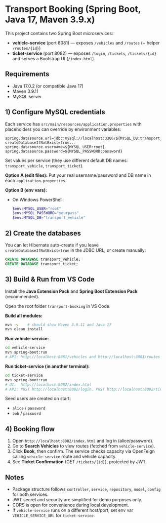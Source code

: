 # Transport Booking (Spring Boot, Java 17, Maven 3.9.x)

This project contains two Spring Boot microservices:

- **vehicle-service** (port 8081) — exposes `/vehicles` and `/routes` (+ helper `/routes/{id}`)
- **ticket-service** (port 8082) — exposes `/login`, `/tickets`, `/tickets/{id}` and serves a Bootstrap UI (`/index.html`).

## Requirements
- Java 17.0.2 (or compatible Java 17)
- Maven 3.9.11
- MySQL server

## 1) Configure MySQL credentials
Each service has `src/main/resources/application.properties` with placeholders you can override by environment variables:

```
spring.datasource.url=jdbc:mysql://localhost:3306/${MYSQL_DB:transport_vehicle}?createDatabaseIfNotExist=true...
spring.datasource.username=${MYSQL_USER:root}
spring.datasource.password=${MYSQL_PASSWORD:password}
```

Set values per service (they use different default DB names: `transport_vehicle`, `transport_ticket`).

**Option A (edit files):** Put your real username/password and DB name in each `application.properties`.

**Option B (env vars):**
- On Windows PowerShell:
  ```powershell
  $env:MYSQL_USER="root"
  $env:MYSQL_PASSWORD="yourpass"
  $env:MYSQL_DB="transport_vehicle"
  ```

## 2) Create the databases
You can let Hibernate auto-create if you leave `createDatabaseIfNotExist=true` in the JDBC URL, or create manually:

```sql
CREATE DATABASE transport_vehicle;
CREATE DATABASE transport_ticket;
```

## 3) Build & Run from VS Code
Install the **Java Extension Pack** and **Spring Boot Extension Pack** (recommended).

Open the root folder `transport-booking` in VS Code.

**Build all modules:**
```bash
mvn -v    # should show Maven 3.9.11 and Java 17
mvn clean install
```

**Run vehicle-service:**
```bash
cd vehicle-service
mvn spring-boot:run
# API: http://localhost:8081/vehicles and http://localhost:8081/routes
```

**Run ticket-service (in another terminal):**
```bash
cd ticket-service
mvn spring-boot:run
# UI:  http://localhost:8082/index.html
# API: POST http://localhost:8082/login, POST http://localhost:8082/tickets, GET http://localhost:8082/tickets/{id}
```

Seed users are created on start:
- `alice` / `password`
- `bob` / `password`

## 4) Booking flow
1. Open `http://localhost:8082/index.html` and log in (alice/password).
2. Go to **Search Vehicles** to view routes (fetched from `vehicle-service`).
3. Click **Book**, then confirm. The service checks capacity via OpenFeign calling `vehicle-service` route and vehicle capacity.
4. See **Ticket Confirmation** (GET `/tickets/{id}`), protected by JWT.

## Notes
- Package structure follows `controller`, `service`, `repository`, `model`, `config` for both services.
- JWT secret and security are simplified for demo purposes only.
- CORS is open for convenience during local development.
- If `vehicle-service` runs on a different host/port, set env var `VEHICLE_SERVICE_URL` for `ticket-service`.
